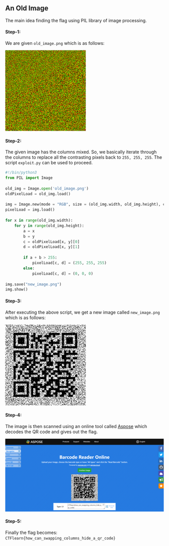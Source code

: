 ## An Old Image
The main idea finding the flag using PIL library of image processing.

#### Step-1:
We are given `old_image.png` which is as follows:

<img src="old_image.png">

#### Step-2:
The given image has the columns mixed. So, we basically iterate through the columns to replace all the contrasting pixels back to `255, 255, 255`. The script `exploit.py` can be used to proceed.

```py
#!/bin/python3
from PIL import Image

old_img = Image.open('old_image.png')
oldPixelLoad = old_img.load()

img = Image.new(mode = "RGB", size = (old_img.width, old_img.height), color = (255, 255, 255))
pixelLoad = img.load()

for x in range(old_img.width):
	for y in range(old_img.height):
		a = x
		b = y
		c = oldPixelLoad[x, y][0]
		d = oldPixelLoad[x, y][1]

		if a + b > 255:
			pixelLoad[c, d] = (255, 255, 255)
		else:
			pixelLoad[c, d] = (0, 0, 0)

img.save("new_image.png")
img.show()
```

#### Step-3:
After executing the above script, we get a new image called `new_image.png` which is as follows:

<img src="new_image.png">

#### Step-4:
The image is then scanned using an online tool called [Aspose](https://products.aspose.app/barcode/recognize) which decodes the QR code and gives out the flag.

<img src="Flag.png">

#### Step-5:
Finally the flag becomes:
`CTFlearn{how_can_swapping_columns_hide_a_qr_code}`